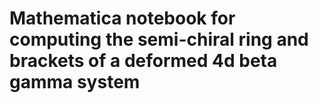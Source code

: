 # Mathematica notebook for computing the semi-chiral ring and brackets of a deformed 4d beta gamma system
